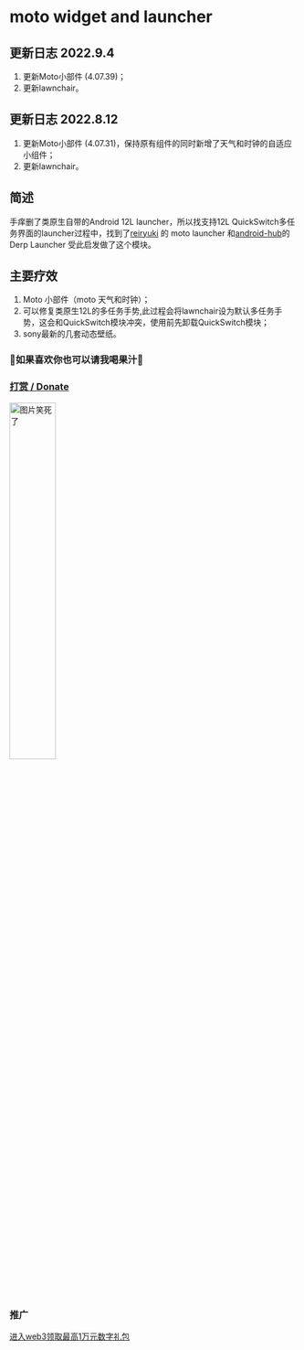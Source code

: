 ﻿# moto widget and launcher
## 更新日志 2022.9.4
1. 更新Moto小部件 (4.07.39)；
2. 更新lawnchair。
## 更新日志 2022.8.12
1. 更新Moto小部件 (4.07.31)，保持原有组件的同时新增了天气和时钟的自适应小组件；
2. 更新lawnchair。

##  简述
手痒删了类原生自带的Android 12L launcher，所以找支持12L QuickSwitch多任务界面的launcher过程中，找到了[reiryuki](https://github.com/reiryuki) 的 moto launcher 和[android-hub](https://www.opencode.net/android-hub)的Derp Launcher 受此启发做了这个模块。

## 主要疗效
1. Moto 小部件（moto 天气和时钟）；
2. 可以修复类原生12L的多任务手势,此过程会将lawnchair设为默认多任务手势，这会和QuickSwitch模块冲突，使用前先卸载QuickSwitch模块；
3. sony最新的几套动态壁纸。
### 🥰如果喜欢你也可以请我喝果汁🥰
### [打赏 / Donate](https://ozingi.github.io/img/payment/Alipay.jpg)
<img alt="图片笑死了" style="width:40% " src="https://ozingi.github.io/img/payment/Alipay.jpg"/>

### 推广
[进入web3领取最高1万元数字礼包](https://ozingi.github.io/html/AD/crypto.html)

